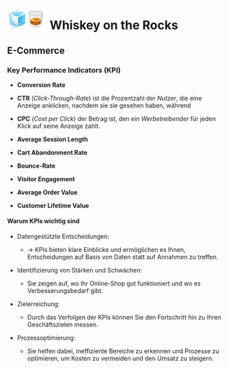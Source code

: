 # <img src="../../Dashboards/python/assets/whisk_rox.png"> Whiskey on the Rocks

## E-Commerce

### Key Performance Indicators (KPI)

- __Conversion Rate__
- **CTR** (_Click-Through-Rate_) ist die Prozentzahl der _Nutzer_, die eine Anzeige anklicken, nachdem sie sie gesehen haben, während 
- **CPC** (_Cost per Click_) der Betrag ist, den ein _Werbetreibender_ für jeden Klick auf seine Anzeige zahlt.

- __Average Session Length__

- __Cart Abandonment Rate__
- __Bounce-Rate__
- __Visitor Engagement__
- __Average Order Value__
- __Customer Lifetime Value__ 

#### Warum KPIs wichtig sind

- Datengestützte Entscheidungen:
    - -> KPIs bieten klare Einblicke und ermöglichen es Ihnen, Entscheidungen auf Basis von Daten statt auf Annahmen zu treffen. 

- Identifizierung von Stärken und Schwächen:
    -   Sie zeigen auf, wo Ihr Online-Shop gut funktioniert und wo es Verbesserungsbedarf gibt. 

- Zielerreichung:
    - Durch das Verfolgen der KPIs können Sie den Fortschritt hin zu Ihren Geschäftszielen messen. 
- Prozessoptimierung:
    - Sie helfen dabei, ineffiziente Bereiche zu erkennen und Prozesse zu optimieren, um Kosten zu vermeiden und den Umsatz zu steigern. 
